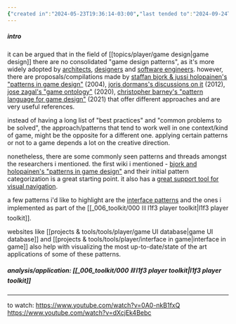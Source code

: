 ```yaml
---
{"created in":"2024-05-23T19:36:14-03:00","last tended to":"2024-09-24T16:25:26-03:00","aliases":["fundamental elements of games"],"tags":["gamedesign","patterns","player","🌱"],"dg-publish":true,"notestage":["🌱"],"relevancescore":96,"created":"2024-05-23T19:36:14.003-03:00","updated":"2025-01-22T16:55:18.731-03:00","permalink":"/patterns/pattern-collections/game-design-patterns/","dgPassFrontmatter":true}
---
```


##### intro

it can be argued that in the field of [[topics/player/game design\|game design]] there are no consolidated "game design patterns", as it's more widely adopted by [architects](https://patternlanguage.cc/), [designers](https://maggieappleton.com/patterns) and [software engineers](https://gordonbrander.com/pattern/). however, there are proposals/compilations made by [staffan bjork & jussi holopainen's "patterns in game design"](http://virt10.itu.chalmers.se/index.php/Category:Patterns) (2004), [joris dormans's discussions on it](https://pure.hva.nl/ws/portalfiles/portal/141730/556198_Dissertatie_Dormans.pdf) (2012), [jose zagal's "game ontology"](https://www.gameontology.com/index.php/Main_Page) (2020), [christopher barney's "pattern language for game design"](https://patternlanguageforgamedesign.com/PatternLibraryApp/PatternLibrary/) (2021) that offer different approaches and are very useful references.

instead of having a long list of "best practices" and "common problems to be solved", the approach/patterns that tend to work well in one context/kind of game, might be the opposite for a different one. applying certain patterns or not to a game depends a lot on the creative direction.

nonetheless, there are some commonly seen patterns and threads amongst the researchers i mentioned. the first wiki i mentioned - [bjork and holopainen's "patterns in game design"](http://virt10.itu.chalmers.se/index.php/Category:Patterns) and their initial pattern categorization is a great starting point. it also has a [great support tool for visual navigation](https://gdpv.is/).

a few patterns i'd like to highlight are the [interface patterns](http://virt10.itu.chalmers.se/index.php/Category:Interface_Patterns) and the ones i implemented as part of the [[_006_toolkit/000 ⛓ l1f3 player toolkit\|l1f3 player toolkit]].

websites like [[projects & tools/tools/player/game UI database\|game UI database]] and [[projects & tools/tools/player/interface in game\|interface in game]] also help with visualizing the most up-to-date/state of the art applications of some of these patterns.

##### analysis/application: [[_006_toolkit/000 ⛓ l1f3 player toolkit\|l1f3 player toolkit]]



---
to watch:
https://www.youtube.com/watch?v=0A0-nkB1fxQ
https://www.youtube.com/watch?v=dXcjEk4Bebc
